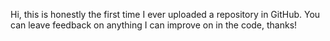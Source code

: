 Hi, this is honestly the first time I ever uploaded a repository in GitHub. You can leave feedback on anything I can improve on in the code, thanks!
